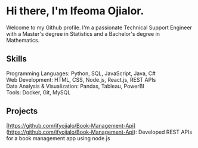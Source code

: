 # Hi there, I'm Ifeoma Ojialor.

Welcome to my Github profile. I'm a passionate Technical Support Engineer with a Master's degree in Statistics and a Bachelor's degree in Mathematics.

## Skills
Programming Languages: Python, SQL, JavaScript, Java, C# <br />
Web Development: HTML, CSS, Node.js, React.js, REST APIs <br />
Data Analysis & Visualization: Pandas, Tableau, PowerBI <br />
Tools: Docker, Git, MySQL


## Projects
[https://github.com/ifyojialo/Book-Management-Api] (https://github.com/ifyojialo/Book-Management-Api): Developed REST APIs for a book management app using node.js
